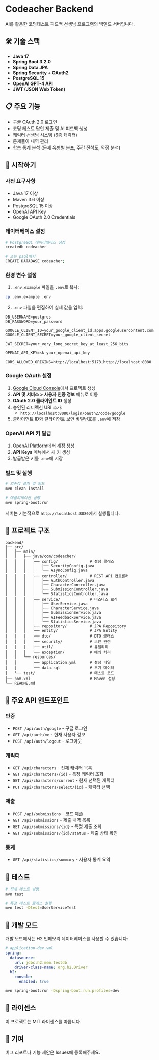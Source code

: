 # Codeacher Backend

AI를 활용한 코딩테스트 피드백 선생님 프로그램의 백엔드 서버입니다.

## 🛠 기술 스택

- **Java 17**
- **Spring Boot 3.2.0**
- **Spring Data JPA**
- **Spring Security + OAuth2**
- **PostgreSQL 15**
- **OpenAI GPT-4 API**
- **JWT (JSON Web Token)**

## 📋 주요 기능

- 구글 OAuth 2.0 로그인
- 코딩 테스트 답안 제출 및 AI 피드백 생성
- 캐릭터 선생님 시스템 (6종 캐릭터)
- 문제풀이 내역 관리
- 학습 통계 분석 (문제 유형별 분포, 주간 진척도, 약점 분석)

## 🚀 시작하기

### 사전 요구사항

- Java 17 이상
- Maven 3.6 이상
- PostgreSQL 15 이상
- OpenAI API Key
- Google OAuth 2.0 Credentials

### 데이터베이스 설정

```bash
# PostgreSQL 데이터베이스 생성
createdb codeacher

# 또는 psql에서
CREATE DATABASE codeacher;
```

### 환경 변수 설정

1. `.env.example` 파일을 `.env`로 복사:
```bash
cp .env.example .env
```

2. `.env` 파일을 편집하여 실제 값을 입력:
```env
DB_USERNAME=postgres
DB_PASSWORD=your_password

GOOGLE_CLIENT_ID=your_google_client_id.apps.googleusercontent.com
GOOGLE_CLIENT_SECRET=your_google_client_secret

JWT_SECRET=your_very_long_secret_key_at_least_256_bits

OPENAI_API_KEY=sk-your_openai_api_key

CORS_ALLOWED_ORIGINS=http://localhost:5173,http://localhost:8080
```

### Google OAuth 설정

1. [Google Cloud Console](https://console.cloud.google.com/)에서 프로젝트 생성
2. **API 및 서비스 > 사용자 인증 정보** 메뉴로 이동
3. **OAuth 2.0 클라이언트 ID** 생성
4. 승인된 리디렉션 URI 추가:
   - `http://localhost:8080/login/oauth2/code/google`
5. 클라이언트 ID와 클라이언트 보안 비밀번호를 `.env`에 저장

### OpenAI API 키 발급

1. [OpenAI Platform](https://platform.openai.com/)에서 계정 생성
2. **API Keys** 메뉴에서 새 키 생성
3. 발급받은 키를 `.env`에 저장

### 빌드 및 실행

```bash
# 의존성 설치 및 빌드
mvn clean install

# 애플리케이션 실행
mvn spring-boot:run
```

서버는 기본적으로 `http://localhost:8080`에서 실행됩니다.

## 📁 프로젝트 구조

```
backend/
├── src/
│   ├── main/
│   │   ├── java/com/codeacher/
│   │   │   ├── config/              # 설정 클래스
│   │   │   │   ├── SecurityConfig.java
│   │   │   │   └── AsyncConfig.java
│   │   │   ├── controller/          # REST API 컨트롤러
│   │   │   │   ├── AuthController.java
│   │   │   │   ├── CharacterController.java
│   │   │   │   ├── SubmissionController.java
│   │   │   │   └── StatisticsController.java
│   │   │   ├── service/             # 비즈니스 로직
│   │   │   │   ├── UserService.java
│   │   │   │   ├── CharacterService.java
│   │   │   │   ├── SubmissionService.java
│   │   │   │   ├── AIFeedbackService.java
│   │   │   │   └── StatisticsService.java
│   │   │   ├── repository/          # JPA Repository
│   │   │   ├── entity/              # JPA Entity
│   │   │   ├── dto/                 # DTO 클래스
│   │   │   ├── security/            # 보안 관련
│   │   │   ├── util/                # 유틸리티
│   │   │   └── exception/           # 예외 처리
│   │   └── resources/
│   │       ├── application.yml      # 설정 파일
│   │       └── data.sql             # 초기 데이터
│   └── test/                        # 테스트 코드
├── pom.xml                          # Maven 설정
└── README.md
```

## 🔌 주요 API 엔드포인트

### 인증
- `POST /api/auth/google` - 구글 로그인
- `GET /api/auth/me` - 현재 사용자 정보
- `POST /api/auth/logout` - 로그아웃

### 캐릭터
- `GET /api/characters` - 전체 캐릭터 목록
- `GET /api/characters/{id}` - 특정 캐릭터 조회
- `GET /api/characters/current` - 현재 선택된 캐릭터
- `PUT /api/characters/select/{id}` - 캐릭터 선택

### 제출
- `POST /api/submissions` - 코드 제출
- `GET /api/submissions` - 제출 내역 목록
- `GET /api/submissions/{id}` - 특정 제출 조회
- `GET /api/submissions/{id}/status` - 제출 상태 확인

### 통계
- `GET /api/statistics/summary` - 사용자 통계 요약

## 🧪 테스트

```bash
# 전체 테스트 실행
mvn test

# 특정 테스트 클래스 실행
mvn test -Dtest=UserServiceTest
```

## 🔧 개발 모드

개발 모드에서는 H2 인메모리 데이터베이스를 사용할 수 있습니다:

```yaml
# application-dev.yml
spring:
  datasource:
    url: jdbc:h2:mem:testdb
    driver-class-name: org.h2.Driver
  h2:
    console:
      enabled: true
```

```bash
mvn spring-boot:run -Dspring-boot.run.profiles=dev
```

## 📝 라이센스

이 프로젝트는 MIT 라이센스를 따릅니다.

## 🤝 기여

버그 리포트나 기능 제안은 Issues에 등록해주세요.



